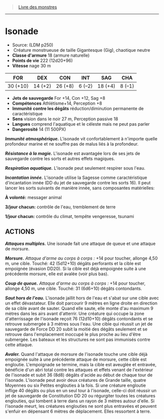 ﻿> [Livre des monstres](tome_of_beasts.md)

---

# Isonade

- Source: (LDM p250)
-  Créature monstrueuse de taille Gigantesque (Gig), chaotique neutre
- **Classe d'armure** 18 (armure naturelle)
- **Points de vie** 222 (12d20+96)
- **Vitesse** nage 30 m

|FOR|DEX|CON|INT|SAG|CHA|
|---|---|---|---|---|---|
|30 (+10)|14 (+2)|26 (+8)|6 (–2)|18 (+4)|8 (–1)|

- **Jets de sauvegarde** For +14, Con +12, Sag +8
- **Compétences** Athlétisme+14, Perception +8
- **Immunité contre les dégâts** réduction/diminution permanente de caractéristique
- **Sens** vision dans le noir 27 m, Perception passive 18
- **Langues** comprend l'aquatique et le céleste mais ne peut pas parler
- **Dangerosité** 14 (11 500PX)

**_Immunité atmosphérique._** L'isonade vit confortablement à n'importe quelle profondeur marine et ne souffre pas de malus liés à la profondeur.

**_Résistance à la magie._** L'isonade est avantagée lors de ses jets de sauvegarde contre les sorts et autres effets magiques.

**_Respiration aquatique._** L'isonade peut seulement respirer sous l'eau.

**_Incantation innée._** L'isonade utilise la Sagesse comme caractéristique d'incantation innée (DD du jet de sauvegarde contre les sorts 16). Il peut lancer les sorts suivants de manière innée, sans composantes matérielles:

**À volonté:** messager animal

**3/jour chacun:** contrôle de l'eau, tremblement de terre

**1/jour chacun:** contrôle du climat, tempête vengeresse, tsunami

## ACTIONS

**_Attaques multiples._** Une isonade fait une attaque de queue et une attaque de morsure.

**_Morsure._** _Attaque d'arme au corps à corps :_ +14 pour toucher, allonge 4,50 m, une cible. Touché: 42 (5d12+10) dégâts perforants et la cible est empoignée (évasion DD20). Si la cible est déjà empoignée suite à une précédente morsure, elle est avalée (voir plus bas).

**_Coup de queue._** _Attaque d'arme au corps à corps :_ +14 pour toucher, allonge 4,50 m, une cible. Touché: 31 (6d6+10) dégâts contondants.

**_Saut hors de l'eau._** L'isonade jaillit hors de l'eau et s'abat sur une cible avec un effet dévastateur. Elle doit parcourir 9 mètres en ligne droite en direction de sa cible avant de sauter. Quand elle saute, elle monte d'au maximum 9 mètres dans les airs avant d'atterrir. Une créature qui occupe la zone d'atterrissage de l'isonade reçoit 76 (12d10+10) dégâts contondants et se retrouve submergée à 3 mètres sous l'eau. Une cible qui réussit un jet de sauvegarde de Force DD 20 subit la moitié des dégâts seulement et se retrouve dans l'emplacement inoccupé le plus proche au lieu d'être submergée. Les bateaux et les structures ne sont pas immunisés contre cette attaque.

**_Avaler._** Quand l'attaque de morsure de l'isonade touche une cible déjà empoignée suite à une précédente attaque de morsure, cette cible est engloutie. L'empoignade se termine, mais la cible est aveuglée et entravée, bénéficie d'un abri total contre les attaques et effets venant de l'extérieur de l'isonade et subit 36 (8d8) dégâts d'acide au début de chaque tour de l'isonade. L'isonade peut avoir deux créatures de Grande taille, quatre Moyennes ou six Petites englouties à la fois. Si une créature engloutie inflige 40 dégâts ou plus en un seul tour à l'isonade, celle-ci doit réussir un jet de sauvegarde de Constitution DD 20 ou régurgiter toutes les créatures englouties, qui tombent à terre dans un rayon de 3 mètres autour d'elle. Si l'isonade meurt, les créatures englouties ne sont plus entravées et peuvent s'enfuir en dépensant 6 mètres de déplacement. Elles ressortent à terre.

